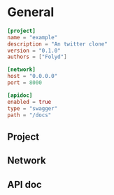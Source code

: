 # General

```toml
[project]
name = "example"
description = "An twitter clone"
version = "0.1.0"
authors = ["Folyd"]

[network]
host = "0.0.0.0"
port = 8000

[apidoc]
enabled = true
type = "swagger"
path = "/docs"
```

## Project

## Network

## API doc


